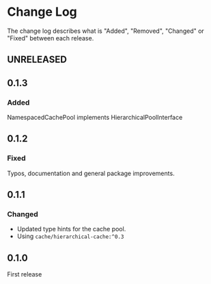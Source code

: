 # Change Log

The change log describes what is "Added", "Removed", "Changed" or "Fixed" between each release.

## UNRELEASED

## 0.1.3

### Added

NamespacedCachePool implements HierarchicalPoolInterface

## 0.1.2

### Fixed

Typos, documentation and general package improvements.

## 0.1.1

### Changed

* Updated type hints for the cache pool.
* Using `cache/hierarchical-cache:^0.3`

## 0.1.0

First release
